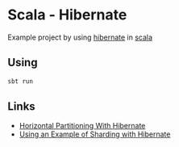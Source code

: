 # Scala - Hibernate

Example project by using [hibernate](http://hibernate.org/) in [scala](http://www.scala-lang.org/)

## Using

```bash
sbt run
```

## Links

 - [Horizontal Partitioning With Hibernate](https://docs.jboss.org/hibernate/shards/3.0/reference/en/html_single/)
 - [Using an Example of Sharding with Hibernate](https://aws.amazon.com/articles/0040302286264415)